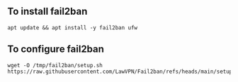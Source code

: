 ## To install fail2ban
```
apt update && apt install -y fail2ban ufw
```
## To configure fail2ban
```
wget -O /tmp/fail2ban/setup.sh https://raw.githubusercontent.com/LawVPN/Fail2ban/refs/heads/main/setup.sh
```
